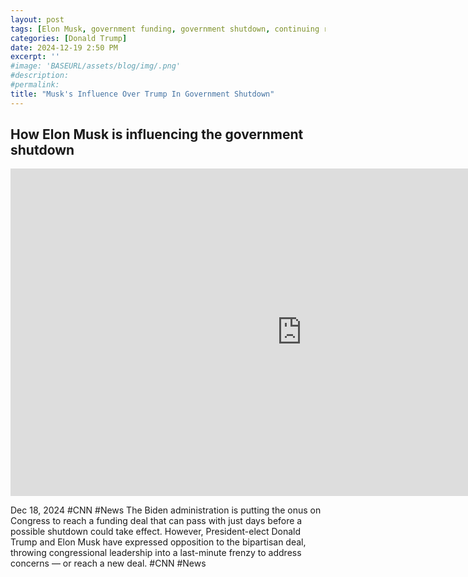 ```yaml
---
layout: post
tags: [Elon Musk, government funding, government shutdown, continuing resolution, debt ceiling, Trump government disfunction, unelected governance, stopgap agreement, politics]
categories: [Donald Trump]
date: 2024-12-19 2:50 PM
excerpt: ''
#image: 'BASEURL/assets/blog/img/.png'
#description:
#permalink:
title: "Musk's Influence Over Trump In Government Shutdown"
---
```



## How Elon Musk is influencing the government shutdown

<iframe width="932" height="524" src="https://www.youtube.com/embed/5flZd0iCbtw" title="How Elon Musk is influencing the government shutdown" frameborder="0" allow="accelerometer; autoplay; clipboard-write; encrypted-media; gyroscope; picture-in-picture; web-share" referrerpolicy="strict-origin-when-cross-origin" allowfullscreen></iframe>

Dec 18, 2024  #CNN #News
The Biden administration is putting the onus on Congress to reach a funding deal that can pass with just days before a possible shutdown could take effect. However, President-elect Donald Trump and Elon Musk have expressed opposition to the bipartisan deal, throwing congressional leadership into a last-minute frenzy to address concerns — or reach a new deal. #CNN #News
